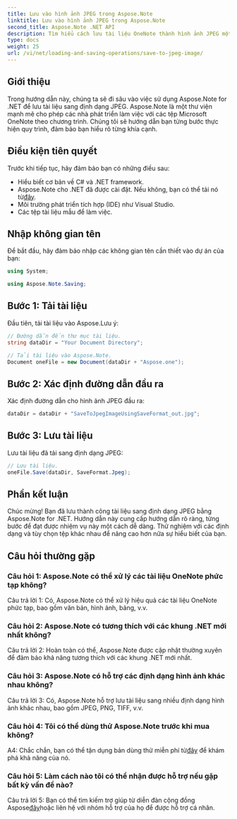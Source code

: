 ```yaml
---
title: Lưu vào hình ảnh JPEG trong Aspose.Note
linktitle: Lưu vào hình ảnh JPEG trong Aspose.Note
second_title: Aspose.Note .NET API
description: Tìm hiểu cách lưu tài liệu OneNote thành hình ảnh JPEG một cách dễ dàng bằng cách sử dụng Aspose.Note for .NET. Hướng dẫn từng bước bao gồm.
type: docs
weight: 25
url: /vi/net/loading-and-saving-operations/save-to-jpeg-image/
---
```

## Giới thiệu

Trong hướng dẫn này, chúng ta sẽ đi sâu vào việc sử dụng Aspose.Note for .NET để lưu tài liệu sang định dạng JPEG. Aspose.Note là một thư viện mạnh mẽ cho phép các nhà phát triển làm việc với các tệp Microsoft OneNote theo chương trình. Chúng tôi sẽ hướng dẫn bạn từng bước thực hiện quy trình, đảm bảo bạn hiểu rõ từng khía cạnh.

## Điều kiện tiên quyết

Trước khi tiếp tục, hãy đảm bảo bạn có những điều sau:
- Hiểu biết cơ bản về C# và .NET framework.
- Aspose.Note cho .NET đã được cài đặt. Nếu không, bạn có thể tải nó từ[đây](https://releases.aspose.com/note/net/).
- Môi trường phát triển tích hợp (IDE) như Visual Studio.
- Các tệp tài liệu mẫu để làm việc.

## Nhập không gian tên

Để bắt đầu, hãy đảm bảo nhập các không gian tên cần thiết vào dự án của bạn:

```csharp
using System;

using Aspose.Note.Saving;
```

## Bước 1: Tải tài liệu

Đầu tiên, tải tài liệu vào Aspose.Lưu ý:

```csharp
// Đường dẫn đến thư mục tài liệu.
string dataDir = "Your Document Directory";

// Tải tài liệu vào Aspose.Note.
Document oneFile = new Document(dataDir + "Aspose.one");
```

## Bước 2: Xác định đường dẫn đầu ra

Xác định đường dẫn cho hình ảnh JPEG đầu ra:

```csharp
dataDir = dataDir + "SaveToJpegImageUsingSaveFormat_out.jpg";
```

## Bước 3: Lưu tài liệu

Lưu tài liệu đã tải sang định dạng JPEG:

```csharp
// Lưu tài liệu.
oneFile.Save(dataDir, SaveFormat.Jpeg);
```

## Phần kết luận

Chúc mừng! Bạn đã lưu thành công tài liệu sang định dạng JPEG bằng Aspose.Note for .NET. Hướng dẫn này cung cấp hướng dẫn rõ ràng, từng bước để đạt được nhiệm vụ này một cách dễ dàng. Thử nghiệm với các định dạng và tùy chọn tệp khác nhau để nâng cao hơn nữa sự hiểu biết của bạn.

## Câu hỏi thường gặp

### Câu hỏi 1: Aspose.Note có thể xử lý các tài liệu OneNote phức tạp không?

Câu trả lời 1: Có, Aspose.Note có thể xử lý hiệu quả các tài liệu OneNote phức tạp, bao gồm văn bản, hình ảnh, bảng, v.v.

### Câu hỏi 2: Aspose.Note có tương thích với các khung .NET mới nhất không?

Câu trả lời 2: Hoàn toàn có thể, Aspose.Note được cập nhật thường xuyên để đảm bảo khả năng tương thích với các khung .NET mới nhất.

### Câu hỏi 3: Aspose.Note có hỗ trợ các định dạng hình ảnh khác nhau không?

Câu trả lời 3: Có, Aspose.Note hỗ trợ lưu tài liệu sang nhiều định dạng hình ảnh khác nhau, bao gồm JPEG, PNG, TIFF, v.v.

### Câu hỏi 4: Tôi có thể dùng thử Aspose.Note trước khi mua không?

 A4: Chắc chắn, bạn có thể tận dụng bản dùng thử miễn phí từ[đây](https://releases.aspose.com/) để khám phá khả năng của nó.

### Câu hỏi 5: Làm cách nào tôi có thể nhận được hỗ trợ nếu gặp bất kỳ vấn đề nào?

 Câu trả lời 5: Bạn có thể tìm kiếm trợ giúp từ diễn đàn cộng đồng Aspose[đây](https://forum.aspose.com/c/note/28)hoặc liên hệ với nhóm hỗ trợ của họ để được hỗ trợ cá nhân.